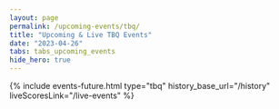 ```yaml
---
layout: page
permalink: /upcoming-events/tbq/
title: "Upcoming & Live TBQ Events"
date: "2023-04-26"
tabs: tabs_upcoming_events
hide_hero: true
---
```


{% include events-future.html type="tbq" history_base_url="/history" liveScoresLink="/live-events" %}